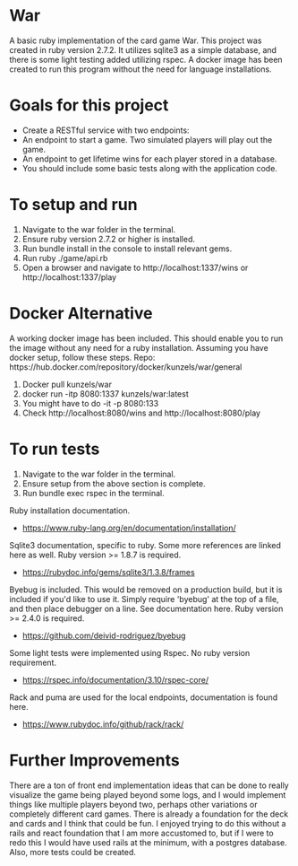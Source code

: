 
<h1> War </h1>

A basic ruby implementation of the card game War. This project was created in ruby version 2.7.2. It utilizes sqlite3 as a simple database, and there is some light testing added utilizing rspec. A docker image has been created to run this program without the need for language installations. 

<h1> Goals for this project </h1>

* Create a RESTful service with two endpoints:
* An endpoint to start a game. Two simulated players will play out the game.
* An endpoint to get lifetime wins for each player stored in a database.
* You should include some basic tests along with the application code.

<h1> To setup and run </h1>

1. Navigate to the war folder in the terminal.
2. Ensure ruby version 2.7.2 or higher is installed.
3. Run bundle install in the console to install relevant gems.
4. Run ruby ./game/api.rb
5. Open a browser and navigate to http://localhost:1337/wins or http://localhost:1337/play

<h1> Docker Alternative </h1>
A working docker image has been included. This should enable you to run the image without any need for a ruby installation. Assuming you have docker setup, follow these steps.
Repo: https://hub.docker.com/repository/docker/kunzels/war/general

1. Docker pull kunzels/war
2. docker run -itp 8080:1337 kunzels/war:latest
3. You might have to do -it -p 8080:133
4. Check http://localhost:8080/wins and http://localhost:8080/play

<h1> To run tests </h1>

1. Navigate to the war folder in the terminal.
2. Ensure setup from the above section is complete.
4. Run bundle exec rspec in the terminal.


Ruby installation documentation.   
* https://www.ruby-lang.org/en/documentation/installation/

Sqlite3 documentation, specific to ruby. Some more references are linked here as well. Ruby version >= 1.8.7 is required.
* https://rubydoc.info/gems/sqlite3/1.3.8/frames

Byebug is included. This would be removed on a production build, but it is included if you'd like to use it. Simply require 'byebug' at the top of a file, and then place debugger on a line. See documentation here. Ruby version >= 2.4.0 is required.
* https://github.com/deivid-rodriguez/byebug

Some light tests were implemented using Rspec. No ruby version requirement.
* https://rspec.info/documentation/3.10/rspec-core/

Rack and puma are used for the local endpoints, documentation is found here. 
* https://www.rubydoc.info/github/rack/rack/

<h1> Further Improvements </h1>
There are a ton of front end implementation ideas that can be done to really visualize the game being played beyond some logs, and I would implement things like multiple players beyond two, perhaps other variations or completely different card games. There is already a foundation for the deck and cards and I think that could be fun.  I enjoyed trying to do this without a rails and react foundation that I am more accustomed to, but if I were to redo this I would have used rails at the minimum, with a postgres database. Also, more tests could be created.